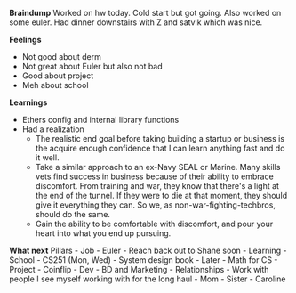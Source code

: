 **Braindump**
Worked on hw today. Cold start but got going. Also worked on some euler. Had dinner downstairs with Z and satvik which was nice. 

**Feelings**
- Not good about derm
- Not great about Euler but also not bad
- Good about project
- Meh about school

**Learnings**
- Ethers config and internal library functions
- Had a realization
	- The realistic end goal before taking building a startup or business is the acquire enough confidence that I can learn anything fast and do it well. 
	- Take a similar approach to an ex-Navy SEAL or Marine. Many skills vets find success in business because of their ability to embrace discomfort. From training and war, they know that there's a light at the end of the tunnel. If they were to die at that moment, they should give it everything they can. So we, as non-war-fighting-techbros, should do the same. 
	- Gain the ability to be comfortable with discomfort, and pour your heart into what you end up pursuing.

**What next**
Pillars
	- Job
		- Euler
		- Reach back out to Shane soon
	- Learning
		- School
		- CS251 (Mon, Wed)
		- System design book
		- Later
			- Math for CS 
	- Project
		- Coinflip
			- Dev 
			- BD and Marketing
	- Relationships
		- Work with people I see myself working with for the long haul
		- Mom
		- Sister
		- Caroline